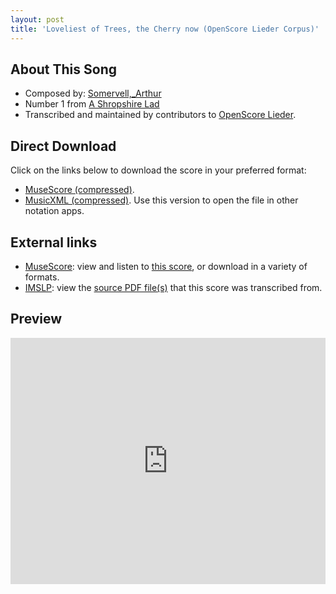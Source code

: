 ```yaml
---
layout: post
title: 'Loveliest of Trees, the Cherry now (OpenScore Lieder Corpus)'
---
```


## About This Song

- Composed by: [Somervell,_Arthur](https://fourscoreandmore.org/openscore/lieder/Somervell,_Arthur)
- Number 1 from [A Shropshire Lad](https://fourscoreandmore.org/openscore/lieder/Somervell,_Arthur/A_Shropshire_Lad)
- Transcribed and maintained by contributors to [OpenScore Lieder].

[OpenScore Lieder]: https://musescore.com/openscore-lieder-corpus

## Direct Download

Click on the links below to download the score in your preferred format:
- [MuseScore (compressed)](https://github.com/openscore/lieder/blob/main/scores/Somervell,_Arthur/A_Shropshire_Lad/01_Loveliest_of_Trees,_the_Cherry_now/lc6210838.mscz?raw=true).
- [MusicXML (compressed)](https://github.com/openscore/lieder/blob/main/scores/Somervell,_Arthur/A_Shropshire_Lad/01_Loveliest_of_Trees,_the_Cherry_now/lc6210838.mxl?raw=true). Use this version to open the file in other notation apps.

## External links

- [MuseScore]: view and listen to [this score][MuseScore], or download in a variety of formats.
- [IMSLP]: view the [source PDF file(s)][IMSLP] that this score was transcribed from.

[MuseScore]: https://musescore.com/score/6210838
[IMSLP]: https://imslp.org/wiki/Special:ReverseLookup/529227

## Preview

<iframe width="100%" height="394" src="https://musescore.com/openscore-lieder-corpus/scores/6210838/embed" frameborder="0" allowfullscreen allow="autoplay; fullscreen"></iframe>
